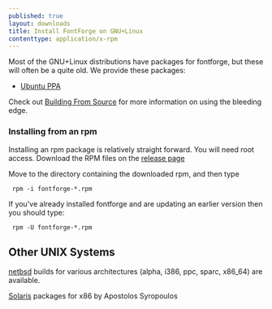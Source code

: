 ```yaml
---
published: true
layout: downloads
title: Install FontForge on GNU+Linux
contenttype: application/x-rpm
---
```


Most of the GNU+Linux distributions have packages for fontforge, but these will
often be a quite old. We provide these packages:

- [Ubuntu PPA](https://launchpad.net/%7Efontforge/+archive/ubuntu/fontforge)

Check out [Building From Source](../source) for more information on using the bleeding edge.

### Installing from an rpm

Installing an rpm package is relatively straight forward.
You will need root access.
Download the RPM files on the [release page](https://github.com/fontforge/fontforge/releases)

Move to the directory containing the downloaded rpm, and then type

     rpm -i fontforge-*.rpm

If you've already installed fontforge and are updating an earlier version then you should type:

     rpm -U fontforge-*.rpm

## Other UNIX Systems

[netbsd](ftp://ftp.netbsd.org/pub/NetBSD/packages/pkgsrc/fonts/fontforge/README.html) builds for various architectures (alpha, i386, ppc, sparc, x86\_64) are available.

[Solaris](http://www.sunfreepacks.com/) packages for x86 by Apostolos Syropoulos
